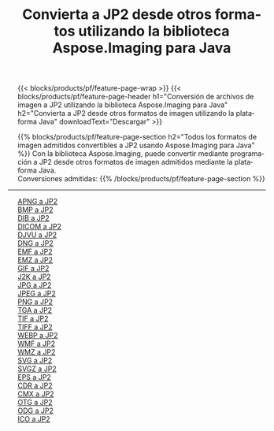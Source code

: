 ﻿---
title: Convierta a JP2 desde otros formatos utilizando la biblioteca Aspose.Imaging para Java 
weight: 3920
url: /es/java/conversion/to/jp2 
lang: es
langdirlevel: 2
locales: zh-hans,ja,it,ru,de,es,fr,nl,id,lt,pl,pt,vi,tr,ko,zh-hant,ar,hi,th,sv,cs,uk,he
description: Usando Aspose.Imaging puede convertir a JP2 desde otros formatos usando Java
---

{{< blocks/products/pf/feature-page-wrap >}}
{{< blocks/products/pf/feature-page-header h1="Conversión de archivos de imagen a JP2 utilizando la biblioteca Aspose.Imaging para Java" h2="Convierta a JP2 desde otros formatos de imagen utilizando la plataforma Java" downloadText="Descargar" >}}


{{% blocks/products/pf/feature-page-section  h2="Todos los formatos de imagen admitidos convertibles a JP2 usando Aspose.Imaging para Java" %}}
Con la biblioteca Aspose.Imaging, puede convertir mediante programación a JP2 desde otros formatos de imagen admitidos mediante la plataforma Java.
<br/>
Conversiones admitidas:
{{% /blocks/products/pf/feature-page-section %}}
<div class="container-fluid productfamilypage bg-gray">
    <div class="convertypes bg-gray agp-content section">
        <div class="container">
		<hr style="margin-left:-20px;"/>
		<div class="row other-converters">
		    <div class='col-md-2 other-converter remove-lp remove-rp'><a href="/imaging/es/java/conversion/apng-to-jp2" >APNG a JP2</a></div>
<div class='col-md-2 other-converter remove-lp remove-rp'><a href="/imaging/es/java/conversion/bmp-to-jp2" >BMP a JP2</a></div>
<div class='col-md-2 other-converter remove-lp remove-rp'><a href="/imaging/es/java/conversion/dib-to-jp2" >DIB a JP2</a></div>
<div class='col-md-2 other-converter remove-lp remove-rp'><a href="/imaging/es/java/conversion/dicom-to-jp2" >DICOM a JP2</a></div>
<div class='col-md-2 other-converter remove-lp remove-rp'><a href="/imaging/es/java/conversion/djvu-to-jp2" >DJVU a JP2</a></div>
<div class='col-md-2 other-converter remove-lp remove-rp'><a href="/imaging/es/java/conversion/dng-to-jp2" >DNG a JP2</a></div>
<div class='col-md-2 other-converter remove-lp remove-rp'><a href="/imaging/es/java/conversion/emf-to-jp2" >EMF a JP2</a></div>
<div class='col-md-2 other-converter remove-lp remove-rp'><a href="/imaging/es/java/conversion/emz-to-jp2" >EMZ a JP2</a></div>
<div class='col-md-2 other-converter remove-lp remove-rp'><a href="/imaging/es/java/conversion/gif-to-jp2" >GIF a JP2</a></div>
<div class='col-md-2 other-converter remove-lp remove-rp'><a href="/imaging/es/java/conversion/j2k-to-jp2" >J2K a JP2</a></div>
<div class='col-md-2 other-converter remove-lp remove-rp'><a href="/imaging/es/java/conversion/jpg-to-jp2" >JPG a JP2</a></div>
<div class='col-md-2 other-converter remove-lp remove-rp'><a href="/imaging/es/java/conversion/jpeg-to-jp2" >JPEG a JP2</a></div>
<div class='col-md-2 other-converter remove-lp remove-rp'><a href="/imaging/es/java/conversion/png-to-jp2" >PNG a JP2</a></div>
<div class='col-md-2 other-converter remove-lp remove-rp'><a href="/imaging/es/java/conversion/tga-to-jp2" >TGA a JP2</a></div>
<div class='col-md-2 other-converter remove-lp remove-rp'><a href="/imaging/es/java/conversion/tif-to-jp2" >TIF a JP2</a></div>
<div class='col-md-2 other-converter remove-lp remove-rp'><a href="/imaging/es/java/conversion/tiff-to-jp2" >TIFF a JP2</a></div>
<div class='col-md-2 other-converter remove-lp remove-rp'><a href="/imaging/es/java/conversion/webp-to-jp2" >WEBP a JP2</a></div>
<div class='col-md-2 other-converter remove-lp remove-rp'><a href="/imaging/es/java/conversion/wmf-to-jp2" >WMF a JP2</a></div>
<div class='col-md-2 other-converter remove-lp remove-rp'><a href="/imaging/es/java/conversion/wmz-to-jp2" >WMZ a JP2</a></div>
<div class='col-md-2 other-converter remove-lp remove-rp'><a href="/imaging/es/java/conversion/svg-to-jp2" >SVG a JP2</a></div>
<div class='col-md-2 other-converter remove-lp remove-rp'><a href="/imaging/es/java/conversion/svgz-to-jp2" >SVGZ a JP2</a></div>
<div class='col-md-2 other-converter remove-lp remove-rp'><a href="/imaging/es/java/conversion/eps-to-jp2" >EPS a JP2</a></div>
<div class='col-md-2 other-converter remove-lp remove-rp'><a href="/imaging/es/java/conversion/cdr-to-jp2" >CDR a JP2</a></div>
<div class='col-md-2 other-converter remove-lp remove-rp'><a href="/imaging/es/java/conversion/cmx-to-jp2" >CMX a JP2</a></div>
<div class='col-md-2 other-converter remove-lp remove-rp'><a href="/imaging/es/java/conversion/otg-to-jp2" >OTG a JP2</a></div>
<div class='col-md-2 other-converter remove-lp remove-rp'><a href="/imaging/es/java/conversion/odg-to-jp2" >ODG a JP2</a></div>
<div class='col-md-2 other-converter remove-lp remove-rp'><a href="/imaging/es/java/conversion/ico-to-jp2" >ICO a JP2</a></div>
                </div>
        </div>
    </div>
</div>
<br/>


